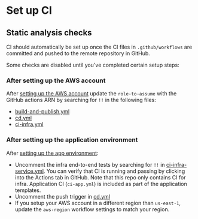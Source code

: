 # Set up CI

## Static analysis checks

CI should automatically be set up once the CI files in `.github/workflows` are committed and pushed to the remote repository in GitHub.

Some checks are disabled until you've completed certain setup steps:

### After setting up the AWS account

After [setting up the AWS account](/docs/infra/set-up-aws-account.md) update the `role-to-assume` with the GitHub actions ARN by searching for `!!` in the following files:

* [build-and-publish.yml](/.github/workflows/build-and-publish.yml)
* [cd.yml](/.github/workflows/cd.yml)
* [ci-infra.yml](/.github/workflows/ci-infra.yml)

### After setting up the application environment

After [setting up the app environment](/docs/infra/set-up-app-env.md):

* Uncomment the infra end-to-end tests by searching for `!!` in [ci-infra-service.yml](/.github/workflows/ci-infra-service.yml). You can verify that CI is running and passing by clicking into the Actions tab in GitHub. Note that this repo only contains CI for infra. Application CI (`ci-app.yml`) is included as part of the application templates.
* Uncomment the push trigger in [cd.yml](/.github/workflows/cd.yml)
* If you setup your AWS account in a different region than `us-east-1`, update the `aws-region` workflow settings to match your region.
